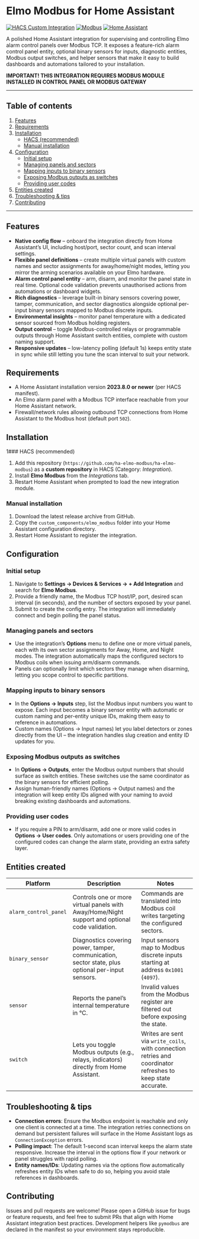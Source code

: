 # Elmo Modbus for Home Assistant

[![HACS Custom Integration](https://img.shields.io/badge/HACS-Custom-blue.svg)](https://hacs.xyz/)
[![Modbus](https://img.shields.io/badge/Protocol-Modbus%20TCP-0A5FFF.svg)](https://www.modbus.org/)
[![Home Assistant](https://img.shields.io/badge/Home%20Assistant-2023.8%2B-41BDF5.svg)](https://www.home-assistant.io/)

A polished Home Assistant integration for supervising and controlling Elmo alarm control panels over Modbus TCP. It exposes a feature-rich alarm control panel entity, optional binary sensors for inputs, diagnostic entities, Modbus output switches, and helper sensors that make it easy to build dashboards and automations tailored to your installation.

**IMPORTANT! THIS INTEGRATION REQUIRES MODBUS MODULE INSTALLED IN CONTROL PANEL OR MODBUS GATEWAY**

---

## Table of contents

1. [Features](#features)
2. [Requirements](#requirements)
3. [Installation](#installation)
   - [HACS (recommended)](#hacs-recommended)
   - [Manual installation](#manual-installation)
4. [Configuration](#configuration)
   - [Initial setup](#initial-setup)
   - [Managing panels and sectors](#managing-panels-and-sectors)
   - [Mapping inputs to binary sensors](#mapping-inputs-to-binary-sensors)
   - [Exposing Modbus outputs as switches](#exposing-modbus-outputs-as-switches)
   - [Providing user codes](#providing-user-codes)
5. [Entities created](#entities-created)
6. [Troubleshooting & tips](#troubleshooting--tips)
7. [Contributing](#contributing)

---

## Features

- **Native config flow** – onboard the integration directly from Home Assistant’s UI, including host/port, sector count, and scan interval settings.
- **Flexible panel definitions** – create multiple virtual panels with custom names and sector assignments for away/home/night modes, letting you mirror the arming scenarios available on your Elmo hardware.
- **Alarm control panel entity** – arm, disarm, and monitor the panel state in real time. Optional code validation prevents unauthorised actions from automations or dashboard widgets.
- **Rich diagnostics** – leverage built-in binary sensors covering power, tamper, communication, and sector diagnostics alongside optional per-input binary sensors mapped to Modbus discrete inputs.
- **Environmental insights** – monitor panel temperature with a dedicated sensor sourced from Modbus holding registers.
- **Output control** – toggle Modbus-controlled relays or programmable outputs through Home Assistant switch entities, complete with custom naming support.
- **Responsive updates** – low-latency polling (default 1s) keeps entity state in sync while still letting you tune the scan interval to suit your network.

## Requirements

- A Home Assistant installation version **2023.8.0 or newer** (per HACS manifest).
- An Elmo alarm panel with a Modbus TCP interface reachable from your Home Assistant network.
- Firewall/network rules allowing outbound TCP connections from Home Assistant to the Modbus host (default port `502`).

## Installation

1### HACS (recommended)

1. Add this repository (`https://github.com/ha-elmo-modbus/ha-elmo-modbus`) as a **custom repository** in HACS (Category: *Integration*).
2. Install **Elmo Modbus** from the *Integrations* tab.
3. Restart Home Assistant when prompted to load the new integration module.

### Manual installation

1. Download the latest release archive from GitHub.
2. Copy the `custom_components/elmo_modbus` folder into your Home Assistant configuration directory.
3. Restart Home Assistant to register the integration.

## Configuration

### Initial setup

1. Navigate to **Settings → Devices & Services → + Add Integration** and search for **Elmo Modbus**.
2. Provide a friendly name, the Modbus TCP host/IP, port, desired scan interval (in seconds), and the number of sectors exposed by your panel.
3. Submit to create the config entry. The integration will immediately connect and begin polling the panel status.

### Managing panels and sectors

- Use the integration’s **Options** menu to define one or more virtual panels, each with its own sector assignments for Away, Home, and Night modes. The integration automatically maps the configured sectors to Modbus coils when issuing arm/disarm commands.
- Panels can optionally limit which sectors they manage when disarming, letting you scope control to specific partitions.

### Mapping inputs to binary sensors

- In the **Options → Inputs** step, list the Modbus input numbers you want to expose. Each input becomes a binary sensor entity with automatic or custom naming and per-entity unique IDs, making them easy to reference in automations.
- Custom names (Options → Input names) let you label detectors or zones directly from the UI – the integration handles slug creation and entity ID updates for you.

### Exposing Modbus outputs as switches

- In **Options → Outputs**, enter the Modbus output numbers that should surface as switch entities. These switches use the same coordinator as the binary sensors for efficient polling.
- Assign human-friendly names (Options → Output names) and the integration will keep entity IDs aligned with your naming to avoid breaking existing dashboards and automations.

### Providing user codes

- If you require a PIN to arm/disarm, add one or more valid codes in **Options → User codes**. Only automations or users providing one of the configured codes can change the alarm state, providing an extra safety layer.

## Entities created

| Platform | Description | Notes |
|----------|-------------|-------|
| `alarm_control_panel` | Controls one or more virtual panels with Away/Home/Night support and optional code validation. | Commands are translated into Modbus coil writes targeting the configured sectors.|
| `binary_sensor` | Diagnostics covering power, tamper, communication, sector state, plus optional per-input sensors. | Input sensors map to Modbus discrete inputs starting at address `0x1001` (`4097`). |
| `sensor` | Reports the panel’s internal temperature in °C. | Invalid values from the Modbus register are filtered out before exposing the state. |
| `switch` | Lets you toggle Modbus outputs (e.g., relays, indicators) directly from Home Assistant. | Writes are sent via `write_coils`, with connection retries and coordinator refreshes to keep state accurate. |

## Troubleshooting & tips

- **Connection errors**: Ensure the Modbus endpoint is reachable and only one client is connected at a time. The integration retries connections on demand but persistent failures will surface in the Home Assistant logs as `ConnectionException` errors.
- **Polling impact**: The default 1-second scan interval keeps the alarm state responsive. Increase the interval in the options flow if your network or panel struggles with rapid polling.
- **Entity names/IDs**: Updating names via the options flow automatically refreshes entity IDs when safe to do so, helping you avoid stale references in dashboards.

## Contributing

Issues and pull requests are welcome! Please open a GitHub issue for bugs or feature requests, and feel free to submit PRs that align with Home Assistant integration best practices. Development helpers like `pymodbus` are declared in the manifest so your environment stays reproducible.